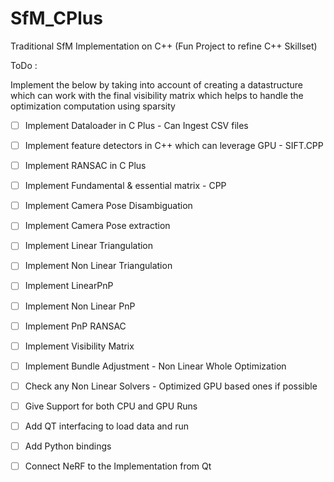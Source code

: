 # SfM_CPlus
Traditional SfM Implementation on C++ (Fun Project to refine C++ Skillset)


ToDo :

Implement the below by taking into account of creating a datastructure which can work with the final visibility matrix which helps to handle the optimization computation using sparsity 

- [ ] Implement Dataloader in C Plus - Can Ingest CSV files
- [ ] Implement feature detectors in C++ which can leverage GPU - SIFT.CPP 
- [ ] Implement RANSAC in C Plus 
- [ ] Implement Fundamental & essential matrix - CPP
- [ ] Implement Camera Pose Disambiguation
- [ ] Implement Camera Pose extraction
- [ ] Implement Linear Triangulation
- [ ] Implement Non Linear Triangulation
- [ ] Implement LinearPnP 
- [ ] Implement Non Linear PnP
- [ ] Implement PnP RANSAC
- [ ] Implement Visibility Matrix
- [ ] Implement Bundle Adjustment - Non Linear Whole Optimization
- [ ] Check any Non Linear Solvers - Optimized GPU based ones if possible 
- [ ] Give Support for both CPU and GPU Runs
- [ ] Add QT interfacing to load data and run
- [ ] Add Python bindings
- [ ] Connect NeRF to the Implementation from Qt 


